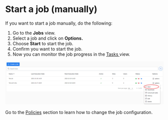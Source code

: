 # Start a job \(manually\)

If you want to start a job manually, do the following:

1. Go to the **Jobs** view.
2. Select a job and click on **Options.**
3. Choose **Start** to start the job.
4. Confirm you want to start the job. 
5. Now you can monitor the job progress in the [Tasks ](https://storware.gitbook.io/kodo-for-cloud-office365/administration/kodo-organization-admin-guide/tasks)view.   

![](../../../.gitbook/assets/kodo-cloud-administration-job0.-start.png)

Go to the [Policies](https://storware.gitbook.io/kodo-for-cloud-office365/administration/kodo-organization-admin-guide/policies) section to learn how to change the job configuration.

